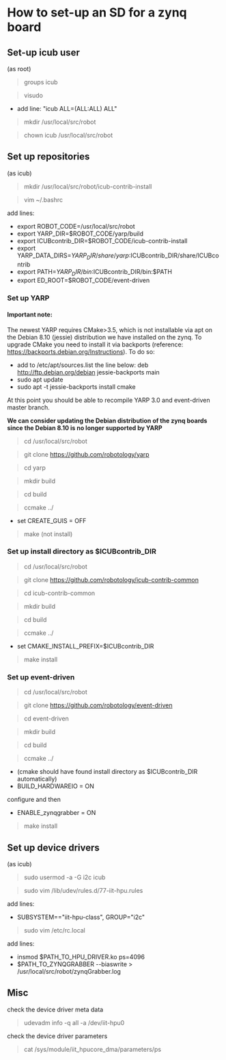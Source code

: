 
# How to set-up an SD for a zynq board

## Set-up icub user

(as root)

> groups icub 

> visudo

* add line: "icub ALL=(ALL:ALL) ALL"

> mkdir /usr/local/src/robot

> chown icub /usr/local/src/robot

## Set up repositories

(as icub)

> mkdir /usr/local/src/robot/icub-contrib-install

> vim ~/.bashrc

add lines:

* export ROBOT_CODE=/usr/local/src/robot
* export YARP_DIR=$ROBOT_CODE/yarp/build
* export ICUBcontrib_DIR=$ROBOT_CODE/icub-contrib-install
* export YARP_DATA_DIRS=$YARP_DIR/share/yarp:$ICUBcontrib_DIR/share/ICUBcontrib
* export PATH=$YARP_DIR/bin:$ICUBcontrib_DIR/bin:$PATH
* export ED_ROOT=$ROBOT_CODE/event-driven
  
### Set up YARP

#### Important note:
The newest YARP requires CMake>3.5, which is not installable via apt on the Debian 8.10 (jessie) distribution we have installed on the zynq. To upgrade CMake you need to install it via backports (reference: https://backports.debian.org/Instructions). 
To do so:
 - add to /etc/apt/sources.list the line below:
      deb http://ftp.debian.org/debian jessie-backports main 
- sudo apt update
- sudo apt -t jessie-backports install cmake
 
At this point you should be able to recompile YARP 3.0 and event-driven master branch.
 
**We can consider updating the Debian distribution of the zynq boards since the Debian 8.10 is no longer supported by YARP**

> cd /usr/local/src/robot  

> git clone https://github.com/robotology/yarp

> cd yarp

> mkdir build

> cd build

> ccmake ../

* set CREATE_GUIS = OFF

> make (not install)

### Set up install directory as $ICUBcontrib_DIR
> cd /usr/local/src/robot  

> git clone https://github.com/robotology/icub-contrib-common

> cd icub-contrib-common

> mkdir build

> cd build

> ccmake ../

* set CMAKE_INSTALL_PREFIX=$ICUBcontrib_DIR

> make install


### Set up event-driven 
> cd /usr/local/src/robot  

> git clone https://github.com/robotology/event-driven

> cd event-driven

> mkdir build

> cd build

> ccmake ../

* (cmake should have found install directory as $ICUBcontrib_DIR automatically)
* BUILD_HARDWAREIO = ON

configure and then

* ENABLE_zynqgrabber = ON

> make install
    
## Set up device drivers

(as icub)

> sudo usermod -a -G i2c icub

> sudo vim /lib/udev/rules.d/77-iit-hpu.rules

add lines:

* SUBSYSTEM=="iit-hpu-class", GROUP="i2c"

> sudo vim /etc/rc.local

add lines:

* insmod $PATH_TO_HPU_DRIVER.ko ps=4096
* $PATH_TO_ZYNQGRABBER --biaswrite > /usr/local/src/robot/zynqGrabber.log
  
## Misc

check the device driver meta data

> udevadm info -q all -a /dev/iit-hpu0

check the device driver parameters

> cat /sys/module/iit_hpucore_dma/parameters/ps

